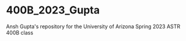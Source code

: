 # 400B_2023_Gupta
Ansh Gupta's repository for the University of Arizona Spring 2023 ASTR 400B class
